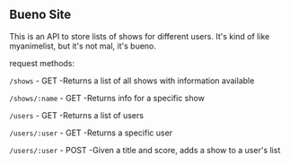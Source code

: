 ## Bueno Site

This is an API to store lists of shows for different users. It's kind of like
myanimelist, but it's not mal, it's bueno.

request methods:

`/shows` - GET
-Returns a list of all shows with information available

`/shows/:name` - GET
-Returns info for a specific show


`/users` - GET
-Returns a list of users

`/users/:user` - GET
-Returns a specific user

`/users/:user` - POST
-Given a title and score, adds a show to a user's list